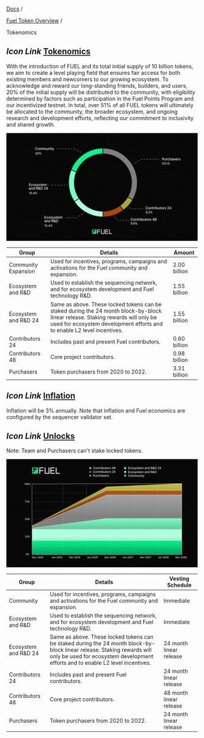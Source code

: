 [Docs](https://docs.fuel.network/) /

[Fuel Token Overview](https://docs.fuel.network/docs/fuel-token-overview/) /

Tokenomics

## _Icon Link_ [Tokenomics](https://docs.fuel.network/docs/fuel-token-overview/tokenomics/\#tokenomics)

With the introduction of FUEL and its total initial supply of 10 billion tokens, we aim to create a level playing field that ensures fair access for both existing members and newcomers to our growing ecosystem. To acknowledge and reward our long-standing friends, builders, and users, 20% of the initial supply will be distributed to the community, with eligibility determined by factors such as participation in the Fuel Points Program and our incentivized testnet. In total, over 51% of all FUEL tokens will ultimately be allocated to the community, the broader ecosystem, and ongoing research and development efforts, reflecting our commitment to inclusivity and shared growth.

![Allocation Pie Chart](https://raw.githubusercontent.com/FuelLabs/fuel-token-overview/refs/heads/main/assets/tokenomics/1-pie.png)

| Group | Details | Amount |
| --- | --- | --- |
| Community Expansion | Used for incentives, programs, campaigns and activations for the Fuel community and expansion. | 2.00 billion |
| Ecosystem and R&D | Used to establish the sequencing network, and for ecosystem development and Fuel technology R&D. | 1.55 billion |
| Ecosystem and R&D 24 | Same as above. These locked tokens can be staked during the 24 month block-by-block linear release. Staking rewards will only be used for ecosystem development efforts and to enable L2 level incentives. | 1.55 billion |
| Contributors 24 | Includes past and present Fuel contributors. | 0.60 billion |
| Contributors 48 | Core project contributors. | 0.98 billion |
| Purchasers | Token purchasers from 2020 to 2022. | 3.31 billion |

## _Icon Link_ [Inflation](https://docs.fuel.network/docs/fuel-token-overview/tokenomics/\#inflation)

Inflation will be 3% annually. Note that inflation and Fuel economics are configured by the sequencer validator set.

## _Icon Link_ [Unlocks](https://docs.fuel.network/docs/fuel-token-overview/tokenomics/\#unlocks)

Note: Team and Purchasers can't stake locked tokens.

![Release Schedule](https://raw.githubusercontent.com/FuelLabs/fuel-token-overview/refs/heads/main/assets/tokenomics/2-release-schedule.png)

| Group | Details | Vesting Schedule |
| --- | --- | --- |
| Community | Used for incentives, programs, campaigns and activations for the Fuel community and expansion. | Immediate |
| Ecosystem and R&D | Used to establish the sequencing network, and for ecosystem development and Fuel technology R&D. | Immediate |
| Ecosystem and R&D 24 | Same as above. These locked tokens can be staked during the 24 month block-by-block linear release. Staking rewards will only be used for ecosystem development efforts and to enable L2 level incentives. | 24 month linear release |
| Contributors 24 | Includes past and present Fuel contributors. | 24 month linear release |
| Contributors 48 | Core project contributors. | 48 month linear release |
| Purchasers | Token purchasers from 2020 to 2022. | 24 month linear release |